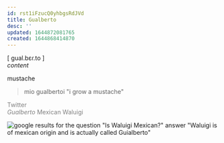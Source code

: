 ```yaml
---
id: rst1iFzucQ0yhbgsRdJVd
title: Gualberto
desc: ''
updated: 1644872081765
created: 1644868414870
---
```


[ gual.bɛɾ.to ]<br>
*content*

mustache
>mio gualbertoi "i grow a mustache"

<span style="color:gray">Twitter<br>*Gualberto* Mexican Waluigi</span>

![google results for the question "Is Waluigi Mexican?" answer "Waluigi is of mexican origin and is actually called Guialberto"](https://media.discordapp.net/attachments/688070535933984872/942866416913240084/FLht_qyXIAIZFCA.png?width=586&height=816)